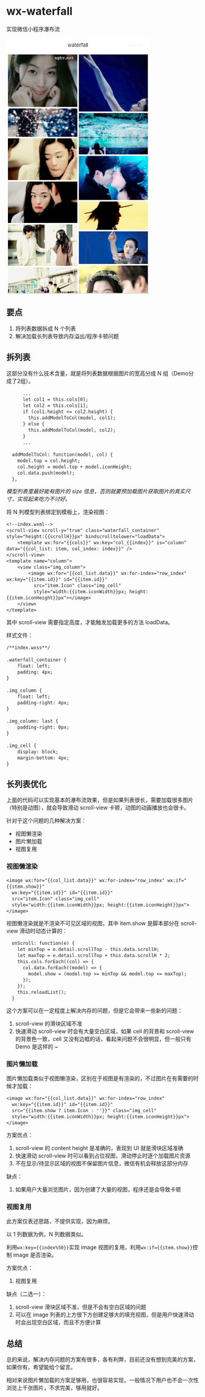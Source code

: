 # wx-waterfall

实现微信小程序瀑布流

![](./screenshot/1.jpg)

## 要点

1. 将列表数据拆成 N 个列表
2. 解决加载长列表导致内存溢出/程序卡顿问题

## 拆列表

这部分没有什么技术含量，就是将列表数据根据图片的宽高分成 N 组（Demo分成了2组）。

```
      ...
      let col1 = this.cols[0];
      let col2 = this.cols[1];
      if (col1.height <= col2.height) {
        this.addModelToCol(model, col1);
      } else {
        this.addModelToCol(model, col2);
      }
      ...

  addModelToCol: function(model, col) {
    model.top = col.height;
    col.height = model.top + model.iconHeight;
    col.data.push(model);
  },
```

*模型列表里最好能有图片的 size 信息，否则就要预加载图片获取图片的真实尺寸，实现起来吃力不讨好。*

将 N 列模型列表绑定到模板上，渲染视图：

```
<!--index.wxml-->
<scroll-view scroll-y="true" class="waterfall_container" style="height:{{scrollH}}px" bindscrolltolower="loadData">
    <template wx:for="{{cols}}" wx:key="col_{{index}}" is="column" data="{{col_list: item, col_index: index}}" />
</scroll-view>
<template name="column">
    <view class="img_column">
        <image wx:for="{{col_list.data}}" wx:for-index="row_index" wx:key="{{item.id}}" id="{{item.id}}" 
          src="item.Icon" class="img_cell"
          style="width:{{item.iconWidth}}px; height:{{item.iconHeight}}px"></image>
    </view>
</template>
```

其中 scroll-view 需要指定高度，才能触发加载更多的方法 loadData。

样式文件：

```
/**index.wxss**/

.waterfall_container {
    float: left;
    padding: 4px;
}

.img_column {
    float: left;
    padding-right: 4px;
}

.img_column: last {
    padding-right: 0px;
}

.img_cell {
    display: block;
    margin-bottom: 4px; 
}
```

## 长列表优化

上面的代码可以实现基本的瀑布流效果，但是如果列表很长，需要加载很多图片（特别是动图），就会导致滑动 scroll-view 卡顿，动图的动画播放也会很卡。

针对于这个问题的几种解决方案：

* 视图懒渲染
* 图片懒加载
* 视图复用

### 视图懒渲染

```
<image wx:for="{{col_list.data}}" wx:for-index="row_index" wx:if="{{item.show}}" 
  wx:key="{{item.id}}" id="{{item.id}}" 
  src="item.Icon" class="img_cell"
  style="width:{{item.iconWidth}}px; height:{{item.iconHeight}}px"></image>
```

视图懒渲染就是不渲染不可见区域的视图，其中 item.show 是脚本部分在 scroll-view 滑动时动态计算的：

```
  onScroll: function(e) {
    let minTop = e.detail.scrollTop - this.data.scrollH;
    let maxTop = e.detail.scrollTop + this.data.scrollH * 2;
    this.cols.forEach((col) => {
      col.data.forEach((model) => {
        model.show = (model.top >= minTop && model.top <= maxTop);
      });
    });
    this.reloadList();
  }
```

这个方案可以在一定程度上解决内存的问题，但是它会带来一些新的问题：

1. scroll-view 的滑块区域不准
2. 快速滑动 scroll-view 时会有大量空白区域，如果 cell 的背景和 scroll-view 的背景色一致，cell 又没有边框的话，看起来问题不会很明显，但一般只有 Demo 是这样的 ~

### 图片懒加载

图片懒加载类似于视图懒渲染，区别在于视图是有渲染的，不过图片在有需要的时候才加载：

```
<image wx:for="{{col_list.data}}" wx:for-index="row_index" 
  wx:key="{{item.id}}" id="{{item.id}}" 
  src="{{item.show ? item.Icon : ''}}" class="img_cell"
  style="width:{{item.iconWidth}}px; height:{{item.iconHeight}}px"></image>
```

方案优点：

1. scroll-view 的 content height 是准确的，表现到 UI 就是滑块区域准确
2. 快速滑动 scroll-view 时可以看到占位视图，滑动停止时逐个加载图片资源
3. 不在显示/待显示区域的视图不保留图片信息，微信有机会释放这部分内存

缺点：

1. 如果用户大量浏览图片，因为创建了大量的视图，程序还是会导致卡顿

### 视图复用

此方案仅表述思路，不提供实现，因为麻烦。

以 1 列数据为例，N 列数据类似。

利用`wx:key={{index%50}}`实现 image 视图的复用，利用`wx:if={{item.show}}`控制 image 是否渲染。

方案优点：

1. 视图复用

缺点（二选一）：

1. scroll-view 滑块区域不准，但是不会有空白区域的问题
2. 可以在 image 列表的上方很下方创建足够大的填充视图，但是用户快速滑动时会出现空白区域，而且不方便计算

## 总结

总的来说，解决内存问题的方案有很多，各有利弊，目前还没有想到完美的方案，如果你有，希望能给个留言。

相对来说图片懒加载的方案足够用，也很容易实现，一般情况下用户也不会一次性浏览上千张图片，不求完美，够用就好。
